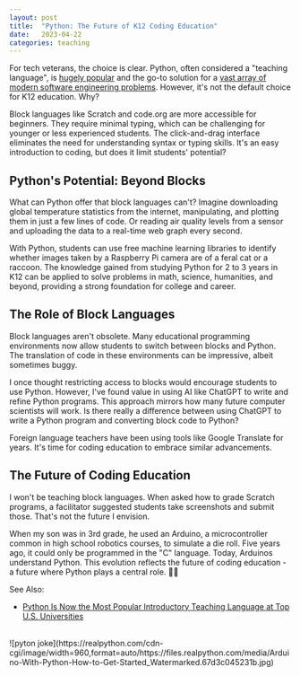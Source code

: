 ```yaml
---
layout: post
title:  "Python: The Future of K12 Coding Education"
date:   2023-04-22
categories: teaching
---
```


For tech veterans, the choice is clear. Python, often considered a "teaching language", is [hugely popular](https://pypl.github.io/PYPL.html) and the go-to solution for a [vast array of modern software engineering problems](https://www.mygreatlearning.com/blog/open-source-python-libraries/). However, it's not the default choice for K12 education. Why?

Block languages like Scratch and code.org are more accessible for beginners. They require minimal typing, which can be challenging for younger or less experienced students. The click-and-drag interface eliminates the need for understanding syntax or typing skills. It's an easy introduction to coding, but does it limit students' potential?

## Python's Potential: Beyond Blocks

What can Python offer that block languages can't? Imagine downloading global temperature statistics from the internet, manipulating, and plotting them in just a few lines of code. Or reading air quality levels from a sensor and uploading the data to a real-time web graph every second.

With Python, students can use free machine learning libraries to identify whether images taken by a Raspberry Pi camera are of a feral cat or a raccoon. The knowledge gained from studying Python for 2 to 3 years in K12 can be applied to solve problems in math, science, humanities, and beyond, providing a strong foundation for college and career.

## The Role of Block Languages

Block languages aren't obsolete. Many educational programming environments now allow students to switch between blocks and Python. The translation of code in these environments can be impressive, albeit sometimes buggy.

I once thought restricting access to blocks would encourage students to use Python. However, I've found value in using AI like ChatGPT to write and refine Python programs. This approach mirrors how many future computer scientists will work. Is there really a difference between using ChatGPT to write a Python program and converting block code to Python?

Foreign language teachers have been using tools like Google Translate for years. It's time for coding education to embrace similar advancements.

## The Future of Coding Education

I won't be teaching block languages. When asked how to grade Scratch programs, a facilitator suggested students take screenshots and submit those. That's not the future I envision.

When my son was in 3rd grade, he used an Arduino, a microcontroller common in high school robotics courses, to simulate a die roll. Five years ago, it could only be programmed in the "C" language. Today, Arduinos understand Python. This evolution reflects the future of coding education - a future where Python plays a central role. 🚀🐍

See Also:
* [Python Is Now the Most Popular Introductory Teaching Language at Top ­U.S. ­Universities](https://cacm.acm.org/blogs/blog-cacm/176450-python-is-now-the-most-popular-introductory-teaching-language-at-top-us-universities/fulltext#:~:text=Python%20has%20been%20getting%20more,their%20introductory%20courses%20to%20Python.)

<br>
![pyton joke](https://realpython.com/cdn-cgi/image/width=960,format=auto/https://files.realpython.com/media/Arduino-With-Python-How-to-Get-Started_Watermarked.67d3c045231b.jpg)
